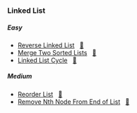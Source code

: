 ### Linked List

##### Easy
- [Reverse Linked List](https://leetcode.com/problems/reverse-linked-list/) &nbsp;&nbsp;[📄](/linked_list/ReverseLinkedList.java)
- [Merge Two Sorted Lists](https://leetcode.com/problems/merge-two-sorted-lists/) &nbsp;&nbsp;[📄](/linked_list/MergeTwoSortedLists.java)
- [Linked List Cycle](https://leetcode.com/problems/linked-list-cycle/) &nbsp;&nbsp;[📄](/linked_list/LinkedListCycle.java)

##### Medium
- [Reorder List](https://leetcode.com/problems/reorder-list/) &nbsp;&nbsp;[📄](/linked_list/ReorderList.java)
- [Remove Nth Node From End of List](https://leetcode.com/problems/remove-nth-node-from-end-of-list/) &nbsp;&nbsp;[📄](/linked_list/RemoveNthNodeFromEnd.java)